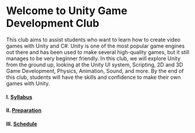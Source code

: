 # Welcome to Unity Game Development Club
This club aims to assist students who want to learn how to create video games with Unity and C#. Unity is one of the most popular game engines out there and has been used to make several high-quality games, but it still manages to be very beginner friendly. In this club, we will explore Unity from the ground up, looking at the Unity UI system, Scripting, 2D and 3D Game Development, Physics, Animation, Sound, and more. By the end of this club, students will have the skills and confidence to make their own games with Unity.

#### I. [Syllabus](https://github.com/AlphaMC0/UGDC/blob/b8b25741030a5aa7a0f590f7908d1cdc9ccc9b57/Syllabus.pdf)

#### II. [Preparation](https://github.com/AlphaMC0/UGDC/blob/9caedc6fdd5cfe79a67b76c1809872add615bb4a/Prep.md)

#### III. [Schedule](https://github.com/AlphaMC0/UGDC/blob/cd3456bc349fcc5fd0e673167cf8d5b20b526799/Schedule.md)
